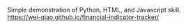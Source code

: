Simple demonstration of Python, HTML, and Javascript skill.
<br>
https://wei-qiao.github.io/financial-indicator-tracker/
